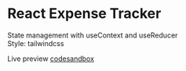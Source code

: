 # React Expense Tracker

State management with useContext and useReducer <br />
Style: tailwindcss

Live preview
[codesandbox](https://codesandbox.io/s/recursing-fermi-6qf3wm)
